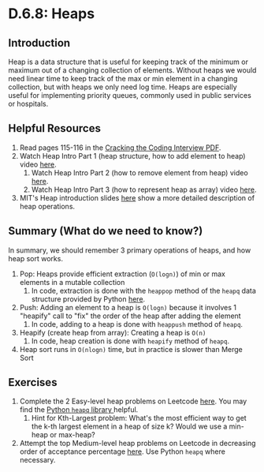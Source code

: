 # D.6.8: Heaps

## Introduction

Heap is a data structure that is useful for keeping track of the minimum or maximum out of a changing collection of elements. Without heaps we would need linear time to keep track of the max or min element in a changing collection, but with heaps we only need log time. Heaps are especially useful for implementing priority queues, commonly used in public services or hospitals.

## Helpful Resources

1. Read pages 115-116 in the [Cracking the Coding Interview PDF](../d.0-module-d-overview.md#resources).
2. Watch Heap Intro Part 1 \(heap structure, how to add element to heap\) video [here](https://www.youtube.com/watch?v=c1TpLRyQJ4w).
   1. Watch Heap Intro Part 2 \(how to remove element from heap\) video [here](https://www.youtube.com/watch?v=ijfPvX2qYOQ&t=0s).
   2. Watch Heap Intro Part 3 \(how to represent heap as array\) video [here](https://www.youtube.com/watch?v=fJORlbOGm9Y&t=0s).
3. MIT's Heap introduction slides [here](https://ocw.mit.edu/courses/electrical-engineering-and-computer-science/6-006-introduction-to-algorithms-fall-2011/lecture-videos/MIT6_006F11_lec04.pdf) show a more detailed description of heap operations.

## Summary \(What do we need to know?\)

In summary, we should remember 3 primary operations of heaps, and how heap sort works.

1. Pop: Heaps provide efficient extraction \(`O(logn)`\) of min or max elements in a mutable collection
   1. In code, extraction is done with the `heappop` method of the `heapq` data structure provided by Python [here](https://docs.python.org/3/library/heapq.html).
2. Push: Adding an element to a heap is `O(logn)` because it involves 1 "heapify" call to "fix" the order of the heap after adding the element
   1. In code, adding to a heap is done with `heappush` method of `heapq`.
3. Heapify \(create heap from array\): Creating a heap is `O(n)`
   1. In code, heap creation is done with `heapify` method of `heapq`. 
4. Heap sort runs in `O(nlogn)` time, but in practice is slower than Merge Sort

## Exercises

1. Complete the 2 Easy-level heap problems on Leetcode [here](https://leetcode.com/problemset/all/?difficulty=Easy&topicSlugs=heap).  You may find the [Python `heapq` library ](https://docs.python.org/3/library/heapq.html)helpful. 
   1. Hint for Kth-Largest problem: What's the most efficient way to get the k-th largest element in a heap of size k? Would we use a min-heap or max-heap?
2. Attempt the top Medium-level heap problems on Leetcode in decreasing order of acceptance percentage [here](https://leetcode.com/problemset/all/?difficulty=Medium&topicSlugs=heap). Use Python `heapq` where necessary.

